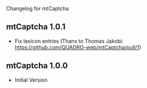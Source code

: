 Changelog for mtCaptcha

mtCaptcha 1.0.1
---------------------------------
+ Fix lexicon entries (Thanx to Thomas Jakobi: https://github.com/QUADRO-web/mtCaptcha/pull/1)

mtCaptcha 1.0.0
---------------------------------
+ Initial Version
